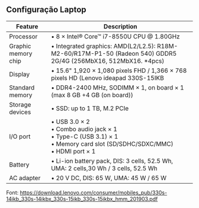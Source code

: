 
## Configuração Laptop
|Feature|Description|
|---|---|
|Processor|• 8 × Intel® Core™ i7-8550U CPU @ 1.80GHz|
|Graphic memory chip|• Integrated graphics: AMD(L2/L2.5): R18M-M2-60/R17M-P1-50 (Radeon 540) GDDR5 2G/4G (256MbX16, 512MbX16. *4pcs)|
|Display|• 15.6" 1,920 × 1,080 pixels FHD / 1,366 × 768 pixels HD (Lenovo ideapad 330S-15IKB|
|Standard memory|• DDR4-2400 MHz, SODIMM × 1, on board × 1 (max 8 GB +4 GB (on board))|
|Storage devices|• SSD: up to 1 TB, M.2 PCIe|
|I/O port|• USB 3.0 × 2 <br>• Combo audio jack × 1 <br>• Type-C (USB 3.1) × 1 <br>• Memory card slot (SD/SDHC/SDXC/MMC) <br>• HDMI port × 1|
|Battery|• Li-ion battery pack, DIS: 3 cells, 52.5 Wh, UMA: 2 cells,30 Wh / 3 cells, 52.5 Wh|
|AC adapter|• 20 V DC, DIS: 65 W, UMA: 45 W / 65 W|

Font:
https://download.lenovo.com/consumer/mobiles_pub/330s-14ikb_330s-14ikbx_330s-15ikb_330s-15ikbx_hmm_201903.pdf
